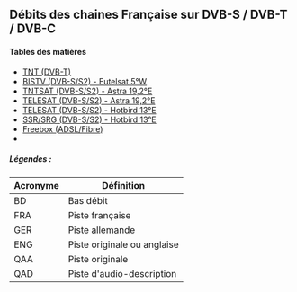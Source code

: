 ## Débits des chaines Française sur DVB-S / DVB-T / DVB-C

#### Tables des matières

  * [TNT (DVB-T)](tnt.md)
  * [BISTV (DVB-S/S2) - Eutelsat 5°W](testing.md#ii-freebox-adslfibre)
  * [TNTSAT (DVB-S/S2) - Astra 19,2°E](testing.md#ii-freebox-adslfibre)
  * [TELESAT (DVB-S/S2) - Astra 19,2°E](testing.md#ii-freebox-adslfibre)
  * [TELESAT (DVB-S/S2) - Hotbird 13°E](testing.md#ii-freebox-adslfibre)
  * [SSR/SRG (DVB-S/S2) - Hotbird 13°E](testing.md#ii-freebox-adslfibre)
  * [Freebox (ADSL/Fibre)](testing.md#ii-freebox-adslfibre)
  * 
##### Légendes :

Acronyme | Définition
-------- | ----------
BD | Bas débit
FRA | Piste française
GER | Piste allemande
ENG | Piste originale ou anglaise
QAA | Piste originale
QAD | Piste d'audio-description
